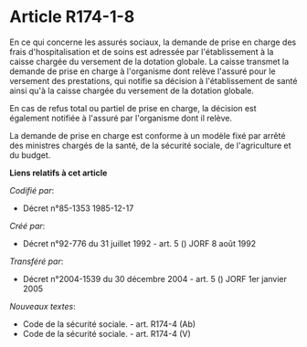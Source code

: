 # Article R174-1-8

En ce qui concerne les assurés sociaux, la demande de prise en charge des frais d'hospitalisation et de soins est adressée
par l'établissement à la caisse chargée du versement de la dotation globale. La caisse transmet la demande de prise en charge
à l'organisme dont relève l'assuré pour le versement des prestations, qui notifie sa décision à l'établissement de santé
ainsi qu'à la caisse chargée du versement de la dotation globale.

En cas de refus total ou partiel de prise en charge, la décision est également notifiée à l'assuré par l'organisme dont il
relève.

La demande de prise en charge est conforme à un modèle fixé par arrêté des ministres chargés de la santé, de la sécurité
sociale, de l'agriculture et du budget.

**Liens relatifs à cet article**

_Codifié par_:

  - Décret n°85-1353 1985-12-17

_Créé par_:

  - Décret n°92-776 du 31 juillet 1992 - art. 5 () JORF 8 août 1992

_Transféré par_:

  - Décret n°2004-1539 du 30 décembre 2004 - art. 5 () JORF 1er janvier 2005

_Nouveaux textes_:

  - Code de la sécurité sociale. - art. R174-4 (Ab)
  - Code de la sécurité sociale. - art. R174-4 (V)
